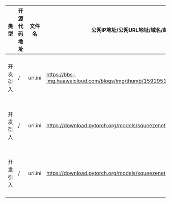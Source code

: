 | 类型     | 开源代码地址                                                       | 文件名                                          | 公网IP地址/公网URL地址/域名/邮箱地址 | 用途说明   |
|--------|--------------------------------------------------------------|----------------------------------------------|------------------------|--------|
| 开发引入 | / | url.ini | https://bbs-img.huaweicloud.com/blogs/img/thumb/1591951315139_8989_1363.png | 下载测试图片 |
| 开发引入 | / | url.ini | https://download.pytorch.org/models/squeezenet1_0-b66bff10.pth | 下载权重文件 |
| 开发引入 | / | url.ini | https://download.pytorch.org/models/squeezenet1_1-b8a52dc0.pth | 下载权重文件 |